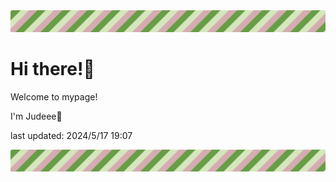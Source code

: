 <!-- Header image -->
<img src="./pokemon/pokemon_37.png" width="1000">

# Hi there!👋

Welcome to mypage!

I'm Judeee🐷

last updated: 2024/5/17 19:07

<!-- Footer image -->
<img src="./pokemon/pokemon_37.png" width="1000">
